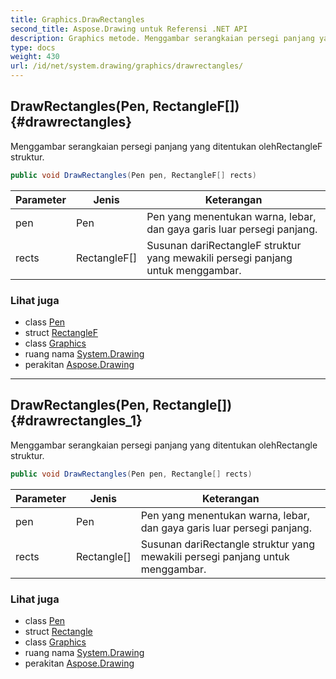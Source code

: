 ```yaml
---
title: Graphics.DrawRectangles
second_title: Aspose.Drawing untuk Referensi .NET API
description: Graphics metode. Menggambar serangkaian persegi panjang yang ditentukan olehRectangleF struktur.
type: docs
weight: 430
url: /id/net/system.drawing/graphics/drawrectangles/
---
```

## DrawRectangles(Pen, RectangleF[]) {#drawrectangles}

Menggambar serangkaian persegi panjang yang ditentukan olehRectangleF struktur.

```csharp
public void DrawRectangles(Pen pen, RectangleF[] rects)
```

| Parameter | Jenis | Keterangan |
| --- | --- | --- |
| pen | Pen | Pen yang menentukan warna, lebar, dan gaya garis luar persegi panjang. |
| rects | RectangleF[] | Susunan dariRectangleF struktur yang mewakili persegi panjang untuk menggambar. |

### Lihat juga

* class [Pen](../../pen/)
* struct [RectangleF](../../rectanglef/)
* class [Graphics](../)
* ruang nama [System.Drawing](../../graphics/)
* perakitan [Aspose.Drawing](../../../)

---

## DrawRectangles(Pen, Rectangle[]) {#drawrectangles_1}

Menggambar serangkaian persegi panjang yang ditentukan olehRectangle struktur.

```csharp
public void DrawRectangles(Pen pen, Rectangle[] rects)
```

| Parameter | Jenis | Keterangan |
| --- | --- | --- |
| pen | Pen | Pen yang menentukan warna, lebar, dan gaya garis luar persegi panjang. |
| rects | Rectangle[] | Susunan dariRectangle struktur yang mewakili persegi panjang untuk menggambar. |

### Lihat juga

* class [Pen](../../pen/)
* struct [Rectangle](../../rectangle/)
* class [Graphics](../)
* ruang nama [System.Drawing](../../graphics/)
* perakitan [Aspose.Drawing](../../../)


